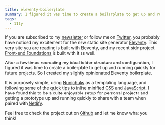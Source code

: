 ```yaml
---
title: eleventy-boilerplate
summary: I figured it was time to create a boilerplate to get up and running quickly for future projects. So I created my slightly opinionated Eleventy boilerplate.
tags:
  - 11ty
---
```

If you are subscribed to my [newsletter](https://alexcarpenter.me/newsletter/) or follow me on [Twitter](https://twitter.com/hybrid_alex), you probably have noticed my excitement for the new static site generator [Eleventy](https://www.11ty.io/). This very site you are reading is built with Eleventy, and my recent side project [Front-end Foundations](https://frontend-foundations.com/) is built with it as well.

After a few times recreating my ideal folder structure and configuration, I figured it was time to create a boilerplate to get up and running quickly for future projects. So I created my slightly opinionated Eleventy boilerplate.

It is purposely simple, using [Nunjchuks](https://mozilla.github.io/nunjucks/) as a templating language, and following some of the [quick tips](https://www.11ty.io/docs/quicktips/) to inline minified [CSS](https://www.11ty.io/docs/quicktips/inline-css/) and [JavaScript](https://www.11ty.io/docs/quicktips/inline-js/). I have found this to be a quite enjoyable setup for personal projects and getting a prototype up and running quickly to share with a team when paired with [Netlify](https://www.netlify.com/).

Feel free to check the project out on [Github](https://github.com/alexcarpenter/eleventy-boilerplate) and let me know what you think!
